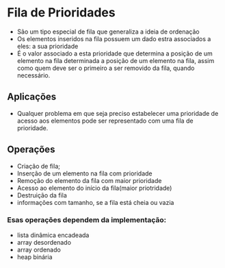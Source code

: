 
# Fila de Prioridades
- São um tipo especial de fila que generaliza a ideia de ordenação
- Os elementos inseridos na fila possuem um dado estra associados a eles: a sua prioridade
- É o valor associado a esta prioridade que determina a posição de um elemento na fila determinada a posição de um elemento na fila, assim como quem deve ser o primeiro a ser removido da fila, quando necessário.

## Aplicações  
+ Qualquer problema em que seja preciso estabelecer uma prioridade de acesso aos elementos pode ser representado com uma fila de prioridade.

## Operações
- Criação de fila;
- Inserção de um elemento na fila com prioridade
- Remoção do elemento da fila com maior prioridade
- Acesso ao elemento do início da fila(maior priotridade)
- Destruição da fila
- informações com tamanho, se a fila está cheia ou vazia

### Esas operações dependem da implementação:
- lista dinâmica encadeada
- array desordenado
- array ordenado
- heap binária


   
 